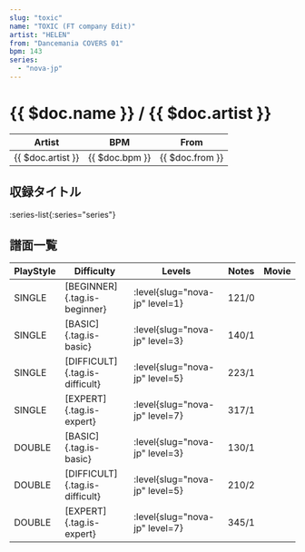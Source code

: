```yaml
---
slug: "toxic"
name: "TOXIC (FT company Edit)"
artist: "HELEN"
from: "Dancemania COVERS 01"
bpm: 143
series:
  - "nova-jp"
---
```


# {{ $doc.name }} / {{ $doc.artist }}

|Artist|BPM|From|
|------|---|----|
|{{ $doc.artist }}|{{ $doc.bpm }}|{{ $doc.from }}|

## 収録タイトル

:series-list{:series="series"}

## 譜面一覧

|PlayStyle|Difficulty|Levels|Notes|Movie|
|---------|----------|------|-----|-----|
|SINGLE|[BEGINNER]{.tag.is-beginner}|<div class="field is-grouped is-grouped-multiline"> :level{slug="nova-jp" level=1}</div>|121/0||
|SINGLE|[BASIC]{.tag.is-basic}|<div class="field is-grouped is-grouped-multiline"> :level{slug="nova-jp" level=3}</div>|140/1||
|SINGLE|[DIFFICULT]{.tag.is-difficult}|<div class="field is-grouped is-grouped-multiline"> :level{slug="nova-jp" level=5}</div>|223/1||
|SINGLE|[EXPERT]{.tag.is-expert}|<div class="field is-grouped is-grouped-multiline"> :level{slug="nova-jp" level=7}</div>|317/1||
|DOUBLE|[BASIC]{.tag.is-basic}|<div class="field is-grouped is-grouped-multiline"> :level{slug="nova-jp" level=3}</div>|130/1||
|DOUBLE|[DIFFICULT]{.tag.is-difficult}|<div class="field is-grouped is-grouped-multiline"> :level{slug="nova-jp" level=5}</div>|210/2||
|DOUBLE|[EXPERT]{.tag.is-expert}|<div class="field is-grouped is-grouped-multiline"> :level{slug="nova-jp" level=7}</div>|345/1||
